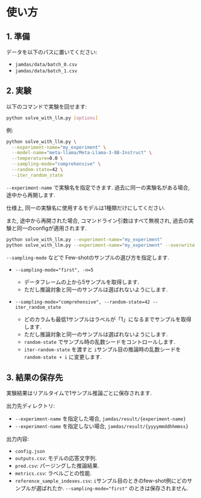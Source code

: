 # 使い方

## 1. 準備
データを以下のパスに置いてください:

- `jamdas/data/batch_0.csv`
- `jamdas/data/batch_1.csv`


## 2. 実験

以下のコマンドで実験を回せます:

```bash
python solve_with_llm.py [options]
```

例:
```bash
python solve_with_llm.py \
  --experiment-name="my_experiment" \
  --model-name="meta-llama/Meta-Llama-3-8B-Instruct" \
  --temperature=0.0 \
  --sampling-mode="comprehensive" \
  --random-state=42 \
  --iter_random_state
```

`--experiment-name` で実験名を指定できます. 過去に同一の実験名がある場合, 途中から再開します.

仕様上, 同一の実験名に使用するモデルは1種類だけにしてください.

また, 途中から再開された場合, コマンドライン引数はすべて無視され, 過去の実験と同一のconfigが適用されます.

```bash
python solve_with_llm.py --experiment-name="my_experiment"
python solve_with_llm.py --experiment-name="my_experiment" --overwrite # 最初からやり直す場合
```

`--sampling-mode` などで Few-shotのサンプルの選び方を指定します.

- `--sampling-mode="first", -n=5`
  - データフレームの上から5サンプルを取得します.
  - ただし推論対象と同一のサンプルは選ばれないようにします.

- `--sampling-mode="comprehensive", --random-state=42 --iter_random_state`
  - どのカラムも最低1サンプルはラベルが「1」になるまでサンプルを取得します.
  - ただし推論対象と同一のサンプルは選ばれないようにします.
  - `random-state` でサンプル時の乱数シードをコントロールします.
  - `iter-random-state` を渡すと `i`サンプル目の推論時の乱数シードを `random-state + i` に変更します.

## 3. 結果の保存先

実験結果はリアルタイムで1サンプル推論ごとに保存されます.

出力先ディレクトリ:
- `--experiment-name` を指定した場合, `jamdas/result/{experiment-name}`
- `--experiment-name` を指定しない場合, `jamdas/result/{yyyymmddhhmmss}`

出力内容:
- `config.json`
- `outputs.csv`: モデルの応答文字列.
- `pred.csv`: パージングした推論結果.
- `metrics.csv`: ラベルごとの性能.
- `reference_sample_indexes.csv`: `i`サンプル目のときのfew-shot例にどのサンプルが選ばれたか. `--sampling-mode="first"` のときは保存されません.